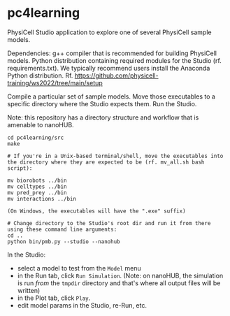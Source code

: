 # pc4learning

PhysiCell Studio application to explore one of several PhysiCell sample models.

Dependencies: g++ compiler that is recommended for building PhysiCell models. Python distribution containing required modules for the Studio (rf. requirements.txt). We typically recommend users install the Anaconda Python distribution. Rf. https://github.com/physicell-training/ws2022/tree/main/setup


Compile a particular set of sample models. Move those executables to a specific directory where the Studio expects them. Run the Studio.

Note: this repository has a directory structure and workflow that is amenable to nanoHUB.

```
cd pc4learning/src
make

# If you're in a Unix-based terminal/shell, move the executables into the directory where they are expected to be (rf. mv_all.sh bash script):

mv biorobots ../bin
mv celltypes ../bin
mv pred_prey ../bin
mv interactions ../bin

(On Windows, the executables will have the ".exe" suffix)

# Change directory to the Studio's root dir and run it from there using these command line arguments:
cd ..
python bin/pmb.py --studio --nanohub
```


In the Studio:
* select a model to test from the `Model` menu
* in the Run tab, click `Run Simulation`. (Note: on nanoHUB, the simulation is run *from* the `tmpdir` directory and that's where all output files will be written)
* in the Plot tab, click `Play`.
* edit model params in the Studio, re-Run, etc.
